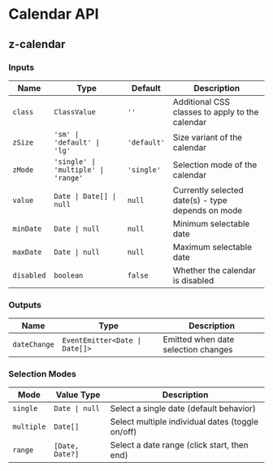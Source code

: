 # Calendar API

## z-calendar

### Inputs

| Name       | Type                                | Default     | Description                                       |
| ---------- | ----------------------------------- | ----------- | ------------------------------------------------- |
| `class`    | `ClassValue`                        | `''`        | Additional CSS classes to apply to the calendar   |
| `zSize`    | `'sm' \| 'default' \| 'lg'`         | `'default'` | Size variant of the calendar                      |
| `zMode`    | `'single' \| 'multiple' \| 'range'` | `'single'`  | Selection mode of the calendar                    |
| `value`    | `Date \| Date[] \| null`            | `null`      | Currently selected date(s) - type depends on mode |
| `minDate`  | `Date \| null`                      | `null`      | Minimum selectable date                           |
| `maxDate`  | `Date \| null`                      | `null`      | Maximum selectable date                           |
| `disabled` | `boolean`                           | `false`     | Whether the calendar is disabled                  |

### Outputs

| Name         | Type                           | Description                         |
| ------------ | ------------------------------ | ----------------------------------- |
| `dateChange` | `EventEmitter<Date \| Date[]>` | Emitted when date selection changes |

### Selection Modes

| Mode       | Value Type      | Description                                      |
| ---------- | --------------- | ------------------------------------------------ |
| `single`   | `Date \| null`  | Select a single date (default behavior)          |
| `multiple` | `Date[]`        | Select multiple individual dates (toggle on/off) |
| `range`    | `[Date, Date?]` | Select a date range (click start, then end)      |
